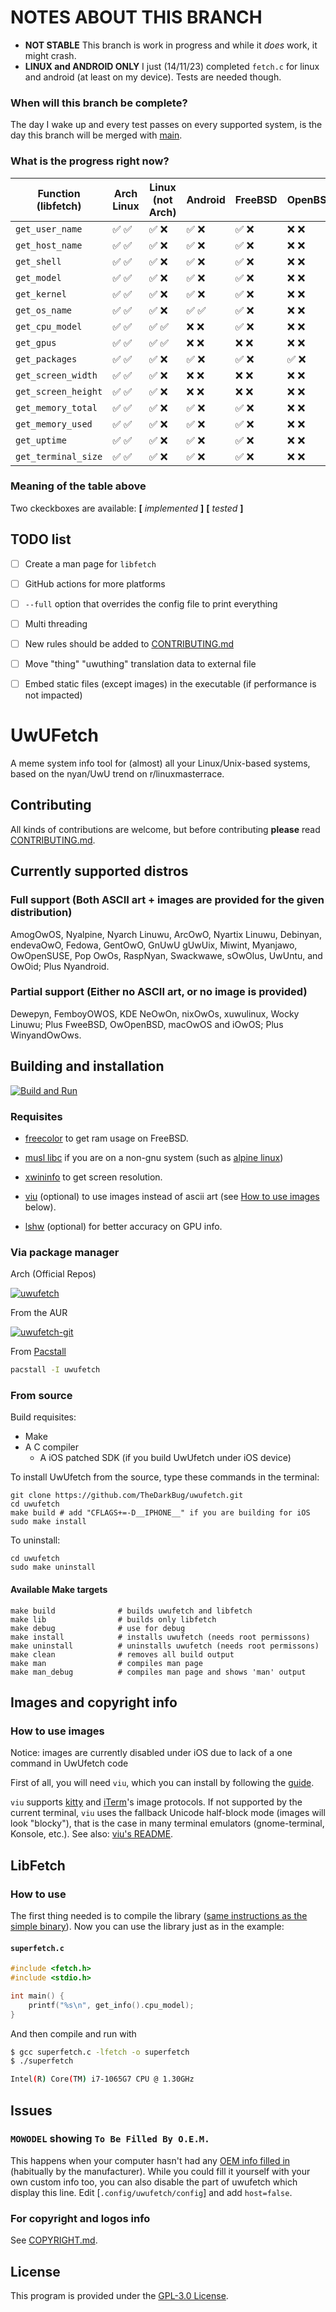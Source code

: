 # NOTES ABOUT THIS BRANCH
- **NOT STABLE** This branch is work in progress and while it *does* work, it might crash.
- **LINUX and ANDROID ONLY** I just (14/11/23) completed `fetch.c` for linux and android (at least on my device). Tests are needed though.

### When will this branch be complete?
The day I wake up and every test passes on every supported system, is the day this branch will be merged with [main](https://github.com/TheDarkBug/uwufetch).

### What is the progress right now?
| Function (libfetch) | Arch Linux | Linux (not Arch) | Android | FreeBSD | OpenBSD | MacOS | Windows |
|---|---|---|---|---|---|---|---|
|`get_user_name`|✅ ✅|✅ ❌|✅ ❌|✅ ❌|❌ ❌|❌ ❌|✅ ❌|
|`get_host_name`|✅ ✅|✅ ❌|✅ ❌|✅ ❌|❌ ❌|❌ ❌|✅ ❌|
|`get_shell`|✅ ✅|✅ ❌|✅ ❌|✅ ❌|❌ ❌|❌ ❌|✅ ❌|
|`get_model`|✅ ✅|✅ ❌|✅ ❌|✅ ❌|❌ ❌|❌ ❌|✅ ❌|
|`get_kernel`|✅ ✅|✅ ❌|✅ ❌|✅ ❌|❌ ❌|❌ ❌|✅ ❌|
|`get_os_name`|✅ ✅|✅ ❌|✅ ✅|✅ ❌|❌ ❌|❌ ❌|✅ ✅|
|`get_cpu_model`|✅ ✅|✅ ✅|❌ ❌|✅ ❌|❌ ❌|❌ ❌|✅ ❌|
|`get_gpus`|✅ ✅|✅ ✅|❌ ❌|❌ ❌|❌ ❌|❌ ❌|✅ ✅|
|`get_packages`|✅ ✅|✅ ❌|✅ ❌|✅ ❌|✅ ❌|✅ ❌|❌ ❌|
|`get_screen_width`|✅ ✅|✅ ❌|❌ ❌|❌ ❌|❌ ❌|❌ ❌|✅ ✅|
|`get_screen_height`|✅ ✅|✅ ❌|❌ ❌|❌ ❌|❌ ❌|❌ ❌|✅ ✅|
|`get_memory_total`|✅ ✅|✅ ❌|✅ ❌|✅ ❌|❌ ❌|❌ ❌|✅ ❌|
|`get_memory_used`|✅ ✅|✅ ❌|✅ ❌|✅ ❌|❌ ❌|❌ ❌|✅ ❌|
|`get_uptime`|✅ ✅|✅ ❌|✅ ❌|✅ ❌|❌ ❌|❌ ❌|✅ ❌|
|`get_terminal_size`|✅ ✅|✅ ❌|✅ ❌|✅ ❌|❌ ❌|❌ ❌|✅ ❌|

### Meaning of the table above
Two ckeckboxes are available: **[** *implemented* **]** **[** *tested* **]**

## TODO list
- [ ] Create a man page for `libfetch`
- [ ] GitHub actions for more platforms
- [ ] `--full` option that overrides the config file to print everything
- [ ] Multi threading
- [ ] New rules should be added to [CONTRIBUTING.md](/CONTRIBUTING.md)
- [ ] Move "thing" "uwuthing" translation data to external file
- [ ] Embed static files (except images) in the executable (if performance is not impacted)


# UwUFetch

A meme system info tool for (almost) all your Linux/Unix-based systems, based on the nyan/UwU trend on r/linuxmasterrace.


## Contributing

All kinds of contributions are welcome, but before contributing **please** read [CONTRIBUTING.md](/CONTRIBUTING.md).

## Currently supported distros

### Full support (Both ASCII art + images are provided for the given distribution)

AmogOwOS, Nyalpine, Nyarch Linuwu, ArcOwO, Nyartix Linuwu, Debinyan, endevaOwO, Fedowa, GentOwO, GnUwU gUwUix, Miwint, Myanjawo, OwOpenSUSE, Pop OwOs, RaspNyan, Swackwawe, sOwOlus, UwUntu, and OwOid; Plus Nyandroid.

### Partial support (Either no ASCII art, or no image is provided)

Dewepyn, FemboyOWOS, KDE NeOwOn, nixOwOs, xuwulinux, Wocky Linuwu; Plus FweeBSD, OwOpenBSD, macOwOS and iOwOS; Plus WinyandOwOws.

## Building and installation

[![Build and Run](https://github.com/TheDarkBug/uwufetch/actions/workflows/c-cpp.yml/badge.svg)](https://github.com/TheDarkBug/uwufetch/actions/workflows/c-cpp.yml)

### Requisites

- [freecolor](http://www.rkeene.org/oss/freecolor/) to get ram usage on FreeBSD.

- [musl libc](https://musl.libc.org/) if you are on a non-gnu system (such as [alpine linux](https://pkgs.alpinelinux.org/package/edge/main/x86_64/musl-dev))

- [xwininfo](https://github.com/freedesktop/xorg-xwininfo) to get screen resolution.

- [viu](https://github.com/atanunq/viu) (optional) to use images instead of ascii art (see [How to use images](#how-to-use-images) below).

- [lshw](https://github.com/lyonel/lshw) (optional) for better accuracy on GPU info.

### Via package manager

Arch (Official Repos)

[![uwufetch](https://img.shields.io/archlinux/v/community/x86_64/uwufetch?label=uwufetch&logo=arch-linux&style=for-the-badge)](https://archlinux.org/packages/community/x86_64/uwufetch/)


From the AUR

[![uwufetch-git](https://img.shields.io/aur/version/uwufetch-git?color=1793d1&label=uwufetch-git&logo=arch-linux&style=for-the-badge)](https://aur.archlinux.org/packages/uwufetch-git/)

From [Pacstall](https://github.com/pacstall/pacstall#installing)

```bash
pacstall -I uwufetch
```

### From source

Build requisites:

- Make
- A C compiler
  - A iOS patched SDK (if you build UwUfetch under iOS device)

To install UwUfetch from the source, type these commands in the terminal:

```shell
git clone https://github.com/TheDarkBug/uwufetch.git
cd uwufetch
make build # add "CFLAGS+=-D__IPHONE__" if you are building for iOS
sudo make install
```

To uninstall:

```shell
cd uwufetch
sudo make uninstall
```

#### Available Make targets

```shell
make build              # builds uwufetch and libfetch
make lib                # builds only libfetch
make debug              # use for debug
make install            # installs uwufetch (needs root permissons)
make uninstall          # uninstalls uwufetch (needs root permissons)
make clean              # removes all build output
make man                # compiles man page
make man_debug          # compiles man page and shows 'man' output
```

## Images and copyright info

### How to use images

Notice: images are currently disabled under iOS due to lack of a one command in UwUfetch code

First of all, you will need `viu`, which you can install by following the [guide](https://github.com/atanunq/viu#installation).

`viu` supports [kitty](https://github.com/kovidgoyal/kitty) and [iTerm](https://iterm2.com/)'s image protocols.
If not supported by the current terminal, `viu` uses the fallback Unicode half-block mode (images will look "blocky"), that is the case in many terminal emulators (gnome-terminal, Konsole, etc.). See also: [viu's README](https://github.com/atanunq/viu#description).

## LibFetch

### How to use

The first thing needed is to compile the library ([same instructions as the simple binary](https://github.com/TheDarkBug/uwufetch#from-source)).
Now you can use the library just as in the example:

#### **`superfetch.c`**

```c
#include <fetch.h>
#include <stdio.h>

int main() {
    printf("%s\n", get_info().cpu_model);
}
```

And then compile and run with

```bash
$ gcc superfetch.c -lfetch -o superfetch
$ ./superfetch

Intel(R) Core(TM) i7-1065G7 CPU @ 1.30GHz
```

## Issues

### `MOWODEL` showing `To Be Filled By O.E.M.`

This happens when your computer hasn't had any [OEM info filled in](https://www.investopedia.com/terms/o/oem.asp) (habitually by the manufacturer).
While you could fill it yourself with your own custom info too, you can also disable the part of uwufetch which display this line.
Edit [`.config/uwufetch/config`] and add `host=false`.

### For copyright and logos info

See [COPYRIGHT.md](/res/COPYRIGHT.md).

## License

This program is provided under the [GPL-3.0 License](/LICENSE).

